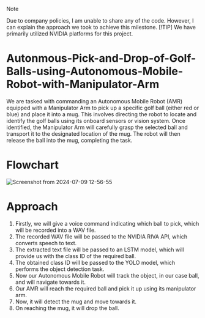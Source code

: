 > [!NOTE]
> Due to company policies, I am unable to share any of the code. However, I can explain the approach we took to achieve this milestone.
> [!TIP]
> We have primarily utilized NVIDIA platforms for this project.

# Autonmous-Pick-and-Drop-of-Golf-Balls-using-Autonomous-Mobile-Robot-with-Manipulator-Arm

We are tasked with commanding an Autonomous Mobile Robot (AMR) equipped with a Manipulator Arm to pick up a specific golf ball (either red or blue) and place it into a mug. This involves directing the robot to locate and identify the golf balls using its onboard sensors or vision system. Once identified, the Manipulator Arm will carefully grasp the selected ball and transport it to the designated location of the mug. The robot will then release the ball into the mug, completing the task.

# Flowchart
![Screenshot from 2024-07-09 12-56-55](https://github.com/manush2312/Autonmous-Pick-and-Drop-of-Golf-Balls-using-Autonomous-Mobile-Robot-with-Manipulator-Arm/assets/112979444/852d5eaf-361d-4bcc-8f5a-d594b768ff02)

# Approach
1. Firstly, we will give a voice command indicating which ball to pick, which will be recorded into a WAV file.
2. The recorded WAV file will be passed to the NVIDIA RIVA API, which converts speech to text.
3. The extracted text file will be passed to an LSTM model, which will provide us with the class ID of the required ball.
4. The obtained class ID will be passed to the YOLO model, which performs the object detection task.
5. Now our Autonomous Mobile Robot will track the object, in our case ball, and will navigate towards it.
6. Our AMR will reach the required ball and pick it up using its manipulator arm.
7. Now, it will detect the mug and move towards it.
8. On reaching the mug, it will drop the ball.
